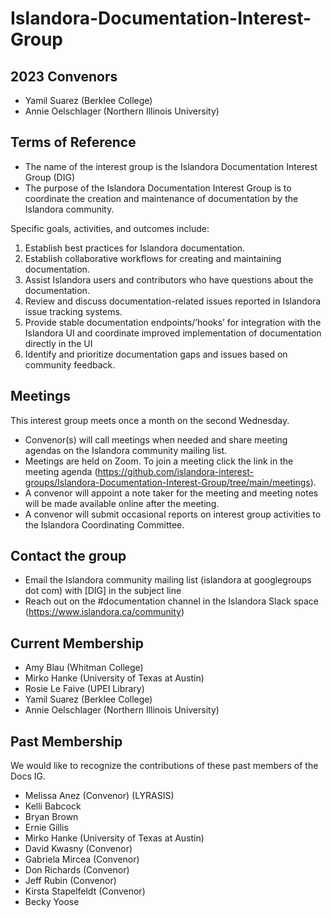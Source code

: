# Islandora-Documentation-Interest-Group

## 2023 Convenors
* Yamil Suarez (Berklee College)
* Annie Oelschlager (Northern Illinois University)

## Terms of Reference
* The name of the interest group is the Islandora Documentation Interest Group (DIG)
* The purpose of the Islandora Documentation Interest Group is to coordinate the creation and maintenance of documentation by the Islandora community.

Specific goals, activities, and outcomes include:
1. Establish best practices for Islandora documentation.
1. Establish collaborative workflows for creating and maintaining documentation.
1. Assist Islandora users and contributors who have questions about the documentation.
1. Review and discuss documentation-related issues reported in Islandora issue tracking systems.
1. Provide stable documentation endpoints/’hooks’ for integration with the Islandora UI and coordinate improved implementation of documentation directly in the UI
1. Identify and prioritize documentation gaps and issues based on community feedback.

## Meetings

This interest group meets once a month on the second Wednesday.
* Convenor(s) will call meetings when needed and share meeting agendas on the Islandora community mailing list.
* Meetings are held on Zoom. To join a meeting click the link in the meeting agenda (https://github.com/islandora-interest-groups/Islandora-Documentation-Interest-Group/tree/main/meetings).
* A convenor will appoint a note taker for the meeting and meeting notes will be made available online after the meeting.
* A convenor will submit occasional reports on interest group activities to the Islandora Coordinating Committee.

## Contact the group

* Email the Islandora community mailing list (islandora at googlegroups dot com) with [DIG] in the subject line
* Reach out on the #documentation channel in the Islandora Slack space (https://www.islandora.ca/community)

## Current Membership

* Amy Blau (Whitman College)
* Mirko Hanke (University of Texas at Austin)
* Rosie Le Faive (UPEI Library)
* Yamil Suarez (Berklee College)
* Annie Oelschlager (Northern Illinois University)

## Past Membership

We would like to recognize the contributions of these past members of the Docs IG.

* Melissa Anez (Convenor) (LYRASIS)
* Kelli Babcock
* Bryan Brown
* Ernie Gillis
* Mirko Hanke (University of Texas at Austin)
* David Kwasny (Convenor)
* Gabriela Mircea (Convenor)
* Don Richards (Convenor)
* Jeff Rubin (Convenor)
* Kirsta Stapelfeldt (Convenor)
* Becky Yoose
